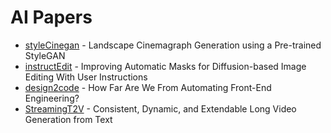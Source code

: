# AI Papers

- [styleCinegan](https://jeolpyeoni.github.io/stylecinegan_project/) - Landscape Cinemagraph Generation
  using a Pre-trained StyleGAN
- [instructEdit](https://arxiv.org/abs/2305.18047) - Improving Automatic Masks for Diffusion-based Image Editing With User Instructions
- [design2code](https://huggingface.co/papers/2403.03163) - How Far Are We From Automating Front-End Engineering?
- [StreamingT2V](https://huggingface.co/papers/2403.14773) - Consistent, Dynamic, and Extendable Long Video Generation from Text
